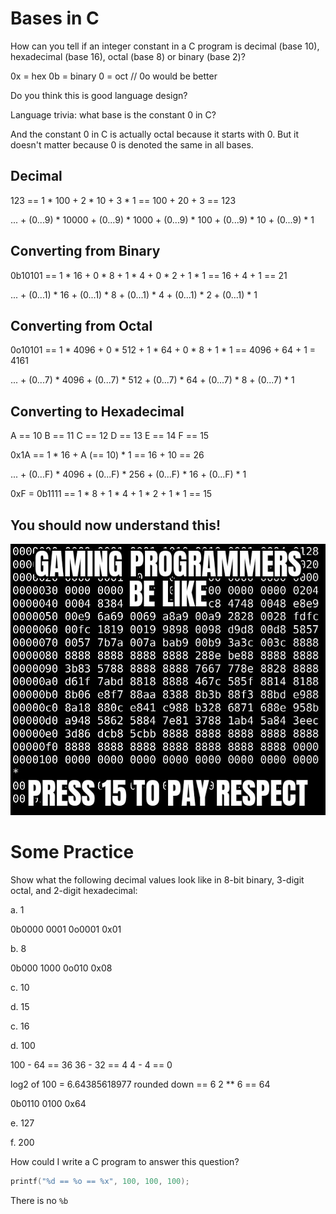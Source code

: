 # Bases in C

How can you tell if an integer constant in a C program is decimal (base 10), hexadecimal (base 16), octal (base 8) or binary (base 2)?


0x = hex
0b = binary
0 = oct // 0o would be better

Do you think this is good language design?

Language trivia: what base is the constant 0 in C?

And the constant 0 in C is actually octal because it starts with 0. But it doesn't matter because 0 is denoted the same in all bases.




## Decimal

123 == 1 * 100 + 2 * 10 + 3 * 1 == 100 + 20 + 3 == 123

... + (0...9) * 10000 + (0...9) * 1000 + (0...9) * 100 + (0...9) * 10 + (0...9) * 1


## Converting from Binary

0b10101 == 1 * 16 + 0 * 8 + 1 * 4 + 0 * 2 + 1 * 1 == 16 + 4 + 1 == 21

... + (0...1) * 16 + (0...1) * 8 + (0...1) * 4 + (0...1) * 2 + (0...1) * 1


## Converting from Octal

0o10101 == 1 * 4096 + 0 * 512 + 1 * 64 + 0 * 8 + 1 * 1 == 4096 + 64 + 1 = 4161

... + (0...7) * 4096 + (0...7) * 512 + (0...7) * 64 + (0...7) * 8 + (0...7) * 1

## Converting to Hexadecimal

A == 10
B == 11
C == 12
D == 13
E == 14
F == 15

0x1A == 1 * 16 + A (== 10) * 1 == 16 + 10 == 26

... + (0...F) * 4096 + (0...F) * 256 + (0...F) * 16 + (0...F) * 1

0xF = 0b1111 == 1 * 8 + 1 * 4 + 1 * 2 + 1 * 1 == 15

## You should now understand this!

![hexadecimal](hexadecimal.jpg)


# Some Practice

Show what the following decimal values look like in 8-bit binary, 3-digit octal, and 2-digit hexadecimal:

a. 1

0b0000 0001
0o0001
0x01

b. 8

0b000 1000
0o010
0x08

c. 10


d. 15


c. 16


d. 100

100 - 64 == 36
36 - 32 == 4
4 - 4 == 0

log2 of 100 = 6.64385618977
rounded down == 6
2 ** 6 == 64

0b0110 0100
0x64


e. 127


f. 200


How could I write a C program to answer this question?

```c
printf("%d == %o == %x", 100, 100, 100);
```
There is no `%b`

